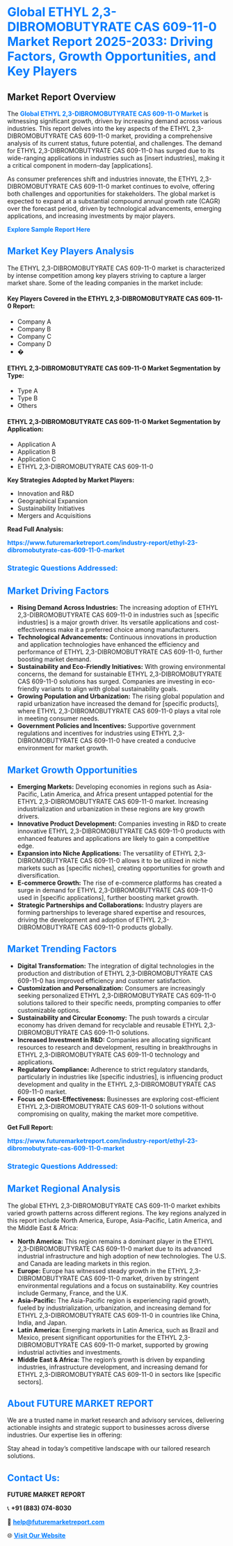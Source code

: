 <h1 style="color: #007BFF;">Global ETHYL 2,3-DIBROMOBUTYRATE CAS 609-11-0 Market Report 2025-2033: Driving Factors, Growth Opportunities, and Key Players</h1>

<section id="overview">
<h2>Market Report Overview</h2>
<p>The <a href="https://www.futuremarketreport.com/industry-report/ethyl-23-dibromobutyrate-cas-609-11-0-market" style="color: #007BFF; text-decoration: none;"><strong>Global ETHYL 2,3-DIBROMOBUTYRATE CAS 609-11-0 Market</strong></a> is witnessing significant growth, driven by increasing demand across various industries. This report delves into the key aspects of the ETHYL 2,3-DIBROMOBUTYRATE CAS 609-11-0 market, providing a comprehensive analysis of its current status, future potential, and challenges. The demand for ETHYL 2,3-DIBROMOBUTYRATE CAS 609-11-0 has surged due to its wide-ranging applications in industries such as [insert industries], making it a critical component in modern-day [applications].</p>
<p>As consumer preferences shift and industries innovate, the ETHYL 2,3-DIBROMOBUTYRATE CAS 609-11-0 market continues to evolve, offering both challenges and opportunities for stakeholders. The global market is expected to expand at a substantial compound annual growth rate (CAGR) over the forecast period, driven by technological advancements, emerging applications, and increasing investments by major players.</p>
</section>

<section id="overview">
<p><a href="https://www.futuremarketreport.com/request-sample/reportId=111200" style="color: #007BFF; text-decoration: none;"><strong>Explore Sample Report Here</strong></a></p>
</section>

<section id="key-players">
<h2 style="color: #007BFF;">Market Key Players Analysis</h2>
<p>The ETHYL 2,3-DIBROMOBUTYRATE CAS 609-11-0 market is characterized by intense competition among key players striving to capture a larger market share. Some of the leading companies in the market include:</p>
<h4>Key Players Covered in the ETHYL 2,3-DIBROMOBUTYRATE CAS 609-11-0 Report:</h4>
<ul><li>Company A</li><li>Company B</li><li>Company C</li><li>Company D</li><li>�</li></ul>
<h4>ETHYL 2,3-DIBROMOBUTYRATE CAS 609-11-0 Market Segmentation by Type:</h4>
<ul><li>Type A</li><li>Type B</li><li>Others</li></ul>

<h4>ETHYL 2,3-DIBROMOBUTYRATE CAS 609-11-0 Market Segmentation by Application:</h4>
<ul><li>Application A</li><li>Application B</li><li>Application C</li><li>ETHYL 2,3-DIBROMOBUTYRATE CAS 609-11-0</li></ul>
<p><strong>Key Strategies Adopted by Market Players:</strong></p>
<ul>
<li>Innovation and R&D</li>
<li>Geographical Expansion</li>
<li>Sustainability Initiatives</li>
<li>Mergers and Acquisitions</li>
</ul>
</section>

<section>
<p><strong>Read Full Analysis: </strong></p><a href="https://www.futuremarketreport.com/industry-report/ethyl-23-dibromobutyrate-cas-609-11-0-market" style="color: #007BFF; text-decoration: none;"><strong>https://www.futuremarketreport.com/industry-report/ethyl-23-dibromobutyrate-cas-609-11-0-market</strong></a>
<h3 style="color: #007BFF;">Strategic Questions Addressed:</h3>
</section>

<section id="driving-factors">
<h2 style="color: #007BFF;">Market Driving Factors</h2>
<ul>
<li><strong>Rising Demand Across Industries:</strong> The increasing adoption of ETHYL 2,3-DIBROMOBUTYRATE CAS 609-11-0 in industries such as [specific industries] is a major growth driver. Its versatile applications and cost-effectiveness make it a preferred choice among manufacturers.</li>
<li><strong>Technological Advancements:</strong> Continuous innovations in production and application technologies have enhanced the efficiency and performance of ETHYL 2,3-DIBROMOBUTYRATE CAS 609-11-0, further boosting market demand.</li>
<li><strong>Sustainability and Eco-Friendly Initiatives:</strong> With growing environmental concerns, the demand for sustainable ETHYL 2,3-DIBROMOBUTYRATE CAS 609-11-0 solutions has surged. Companies are investing in eco-friendly variants to align with global sustainability goals.</li>
<li><strong>Growing Population and Urbanization:</strong> The rising global population and rapid urbanization have increased the demand for [specific products], where ETHYL 2,3-DIBROMOBUTYRATE CAS 609-11-0 plays a vital role in meeting consumer needs.</li>
<li><strong>Government Policies and Incentives:</strong> Supportive government regulations and incentives for industries using ETHYL 2,3-DIBROMOBUTYRATE CAS 609-11-0 have created a conducive environment for market growth.</li>
</ul>
</section>

<section id="growth-opportunities">
<h2 style="color: #007BFF;">Market Growth Opportunities</h2>
<ul>
<li><strong>Emerging Markets:</strong> Developing economies in regions such as Asia-Pacific, Latin America, and Africa present untapped potential for the ETHYL 2,3-DIBROMOBUTYRATE CAS 609-11-0 market. Increasing industrialization and urbanization in these regions are key growth drivers.</li>
<li><strong>Innovative Product Development:</strong> Companies investing in R&D to create innovative ETHYL 2,3-DIBROMOBUTYRATE CAS 609-11-0 products with enhanced features and applications are likely to gain a competitive edge.</li>
<li><strong>Expansion into Niche Applications:</strong> The versatility of ETHYL 2,3-DIBROMOBUTYRATE CAS 609-11-0 allows it to be utilized in niche markets such as [specific niches], creating opportunities for growth and diversification.</li>
<li><strong>E-commerce Growth:</strong> The rise of e-commerce platforms has created a surge in demand for ETHYL 2,3-DIBROMOBUTYRATE CAS 609-11-0 used in [specific applications], further boosting market growth.</li>
<li><strong>Strategic Partnerships and Collaborations:</strong> Industry players are forming partnerships to leverage shared expertise and resources, driving the development and adoption of ETHYL 2,3-DIBROMOBUTYRATE CAS 609-11-0 products globally.</li>
</ul>
</section>

<section id="trending-factors">
<h2 style="color: #007BFF;">Market Trending Factors</h2>
<ul>
<li><strong>Digital Transformation:</strong> The integration of digital technologies in the production and distribution of ETHYL 2,3-DIBROMOBUTYRATE CAS 609-11-0 has improved efficiency and customer satisfaction.</li>
<li><strong>Customization and Personalization:</strong> Consumers are increasingly seeking personalized ETHYL 2,3-DIBROMOBUTYRATE CAS 609-11-0 solutions tailored to their specific needs, prompting companies to offer customizable options.</li>
<li><strong>Sustainability and Circular Economy:</strong> The push towards a circular economy has driven demand for recyclable and reusable ETHYL 2,3-DIBROMOBUTYRATE CAS 609-11-0 solutions.</li>
<li><strong>Increased Investment in R&D:</strong> Companies are allocating significant resources to research and development, resulting in breakthroughs in ETHYL 2,3-DIBROMOBUTYRATE CAS 609-11-0 technology and applications.</li>
<li><strong>Regulatory Compliance:</strong> Adherence to strict regulatory standards, particularly in industries like [specific industries], is influencing product development and quality in the ETHYL 2,3-DIBROMOBUTYRATE CAS 609-11-0 market.</li>
<li><strong>Focus on Cost-Effectiveness:</strong> Businesses are exploring cost-efficient ETHYL 2,3-DIBROMOBUTYRATE CAS 609-11-0 solutions without compromising on quality, making the market more competitive.</li>
</ul>
</section>

<section>
<p><strong>Get Full Report: </strong></p><a href="https://www.futuremarketreport.com/industry-report/ethyl-23-dibromobutyrate-cas-609-11-0-market" style="color: #007BFF; text-decoration: none;"><strong>https://www.futuremarketreport.com/industry-report/ethyl-23-dibromobutyrate-cas-609-11-0-market</strong></a>
<h3 style="color: #007BFF;">Strategic Questions Addressed:</h3>
</section>


<section id="regional-analysis">
<h2 style="color: #007BFF;">Market Regional Analysis</h2>
<p>The global ETHYL 2,3-DIBROMOBUTYRATE CAS 609-11-0 market exhibits varied growth patterns across different regions. The key regions analyzed in this report include North America, Europe, Asia-Pacific, Latin America, and the Middle East & Africa:</p>
<ul>
<li><strong>North America:</strong> This region remains a dominant player in the ETHYL 2,3-DIBROMOBUTYRATE CAS 609-11-0 market due to its advanced industrial infrastructure and high adoption of new technologies. The U.S. and Canada are leading markets in this region.</li>
<li><strong>Europe:</strong> Europe has witnessed steady growth in the ETHYL 2,3-DIBROMOBUTYRATE CAS 609-11-0 market, driven by stringent environmental regulations and a focus on sustainability. Key countries include Germany, France, and the U.K.</li>
<li><strong>Asia-Pacific:</strong> The Asia-Pacific region is experiencing rapid growth, fueled by industrialization, urbanization, and increasing demand for ETHYL 2,3-DIBROMOBUTYRATE CAS 609-11-0 in countries like China, India, and Japan.</li>
<li><strong>Latin America:</strong> Emerging markets in Latin America, such as Brazil and Mexico, present significant opportunities for the ETHYL 2,3-DIBROMOBUTYRATE CAS 609-11-0 market, supported by growing industrial activities and investments.</li>
<li><strong>Middle East & Africa:</strong> The region’s growth is driven by expanding industries, infrastructure development, and increasing demand for ETHYL 2,3-DIBROMOBUTYRATE CAS 609-11-0 in sectors like [specific sectors].</li>
</ul>
</section>

<footer>
<h2 style="color: #007BFF;">About FUTURE MARKET REPORT</h2>
<p>We are a trusted name in market research and advisory services, delivering actionable insights and strategic support to businesses across diverse industries. Our expertise lies in offering:</p>

<p>Stay ahead in today’s competitive landscape with our tailored research solutions.</p>

<h2 style="color: #007BFF;">Contact Us:</h2>
<p><strong>FUTURE MARKET REPORT</strong></p>
<p>📞 <strong>+91 (883) 074-8030</strong></p>
<p>📧 <strong><a href="mailto:help@futuremarketreport.com" style="color: #007BFF;">help@futuremarketreport.com</a></strong></p>
<p>🌐 <strong><a href="https://www.futuremarketreport.com/" style="color: #007BFF;">Visit Our Website</a></strong></p>
</footer>